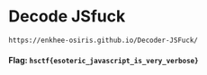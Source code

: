 # Decode JSfuck

`https://enkhee-osiris.github.io/Decoder-JSFuck/`

#### Flag: `hsctf{esoteric_javascript_is_very_verbose}`
